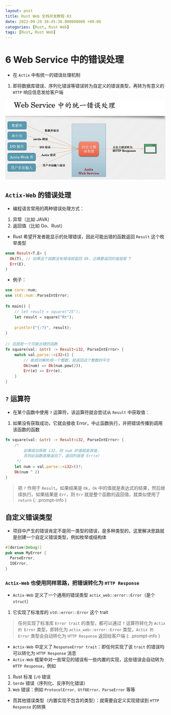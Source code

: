 ```yaml
---
layout: post
title: Rust Web 全栈开发教程-03
date: 2023-09-28 16:45:30.000000000 +09:00
categories: [Rust, Rust Web]
tags: [Rust, Rust Web]
---
```



# 6 Web Service 中的错误处理

* 在 `Actix` 中有统一的错误处理机制 
1. 即将数据库错误、序列化错误等错误转为自定义的错误类型，再转为有意义的 `HTTP` 响应信息发给客户端

![image](/assets/images/rust/web_server/actix_err.png)


## `Actix-Web` 的错误处理

* 编程语言常用的两种错误处理方式：
1. 异常（比如 JAVA）
2. 返回值（比如 Go、Rust）


* Rust 希望开发者能显示的处理错误，因此可能出错的函数返回 `Result` 这个枚举类型

```rust
enum Result<T,E> {
  Ok(T), // 如果这个函数没有错误就返回 Ok，正确要返回的值就是 T
  Err(E),
}
```

* 例子：

```rust
use core::num;
use std::num::ParseIntError;

fn main() {
    // let result = square("25");
    let result = square("Rt");

    println!("{:?}", result);
}

// 这就是一个可能出错的函数
fn square(val: &str) -> Result<i32, ParseIntError> {
    match val.parse::<i32>() {
        // 能成功解析成一个整数，就返回这个整数的平方
        Ok(num) => Ok(num.pow(2)),
        Err(e) => Err(e),
    }
}
```


## `?` 运算符
* 在某个函数中使用 `?` 运算符，该运算符就会尝试从 `Result` 中获取值：
1. 如果没有获取成功，它就会接收 Error，中止函数执行，并把错误传播到调用该函数的函数


```rust
fn square(val: &str) -> Result<i32, ParseIntError> {
    /*
        如果成功获取 i32，则 num 的值就是其值，
        否则此函数直接返回了，返回的就是 Err(e)
     */
    let num = val.parse::<i32>()?;
    Ok(num ^ 2)
}
```


> 把 `?` 作用于 `Result`。如果结果是 `Ok`，`Ok` 中的值就是表达式的结果，然后继续执行。如果结果是 `Err`，则 `Err` 就是整个函数的返回值，就类似使用了 `return`
{: .prompt-info }


## 自定义错误类型
* 项目中产生的错误肯定不是同一类型的错误，是多种类型的，这里解决思路就是创建一个自定义错误类型，例如枚举或结构体

```rust
#[derive(Debug)]
pub enum MyError {
  ParseError,
  IOError,
}
```

### `Actix-Web` 也使用同样思路，把错误转化为 `HTTP Response`
* `Actix-Web` 定义了一个通用的错误类型 `actix_web::error::Error`（是个 `struct`）
1. 它实现了标准库的 `std::error::Error` 这个 trait


> 任何实现了标准库 `Error trait` 的类型，都可以通过 `?` 运算符转化为 `Actix 的 Error` 类型，即转化为 `actix_web::error::Error` 类型，`Actix 的 Error` 类型会自动转化为 `HTTP Response` 返回给客户端
{: .prompt-info }


* `Actix-Web` 中定义了 `ResponseError trait`：即任何实现了该 `trait` 的错误均可以转化为 `HTTP Response` 消息
* `Actix-Web` 框架中对一些常见的错误有一些内置的实现，这些错误会自动转为 `HTTP Response`，例如
1. Rust 标准 `I/O` 错误
2. `Serde` 错误（序列化、反序列化错误）
3. `Web` 错误：例如 `ProtocolError、Utf8Error、ParseError` 等等

* 而其他错误类型（内置实现不包含的类型）：就需要自定义实现错误到 `HTTP Response` 的转换
